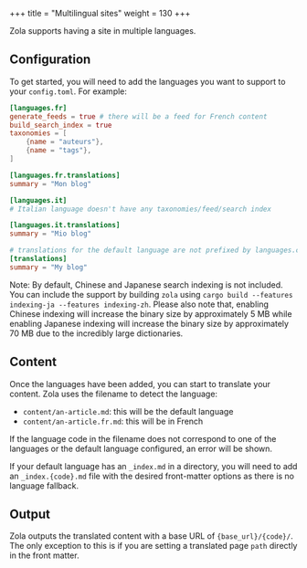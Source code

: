 +++
title = "Multilingual sites"
weight = 130
+++

Zola supports having a site in multiple languages.

## Configuration
To get started, you will need to add the languages you want to support
to your `config.toml`. For example:

```toml
[languages.fr]
generate_feeds = true # there will be a feed for French content
build_search_index = true
taxonomies = [
    {name = "auteurs"},
    {name = "tags"},
]

[languages.fr.translations]
summary = "Mon blog"

[languages.it]
# Italian language doesn't have any taxonomies/feed/search index

[languages.it.translations]
summary = "Mio blog"

# translations for the default language are not prefixed by languages.code
[translations]
summary = "My blog"
```

Note: By default, Chinese and Japanese search indexing is not included. You can include
the support by building `zola` using `cargo build --features indexing-ja --features indexing-zh`.
Please also note that, enabling Chinese indexing will increase the binary size by approximately
5 MB while enabling Japanese indexing will increase the binary size by approximately 70 MB
due to the incredibly large dictionaries.

## Content
Once the languages have been added, you can start to translate your content. Zola
uses the filename to detect the language:

- `content/an-article.md`: this will be the default language
- `content/an-article.fr.md`: this will be in French

If the language code in the filename does not correspond to one of the languages or
the default language configured, an error will be shown.

If your default language has an `_index.md` in a directory, you will need to add an `_index.{code}.md`
file with the desired front-matter options as there is no language fallback.

## Output
Zola outputs the translated content with a base URL of `{base_url}/{code}/`.
The only exception to this is if you are setting a translated page `path` directly in the front matter.
